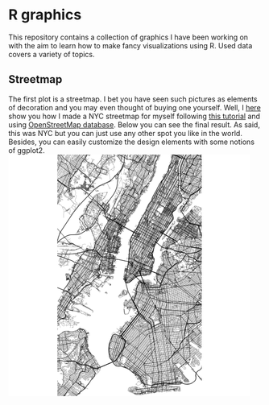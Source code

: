 # R graphics

This repository contains a collection of graphics I have been working on
with the aim to learn how to make fancy visualizations using R. Used
data covers a variety of topics.

## Streetmap

The first plot is a streetmap. I bet you have seen such pictures as
elements of decoration and you may even thought of buying one yourself.
Well, I
[here](https://github.com/mmaitenat/graphics_R/blob/master/01_streetmap/streetmap.R)
show you how I made a NYC streetmap for myself following [this
tutorial](https://ggplot2tutor.com/streetmaps/streetmaps/) and using
[OpenStreetMap database](https://en.wikipedia.org/wiki/OpenStreetMap).
Below you can see the final result. As said, this was NYC but you can
just use any other spot you like in the world. Besides, you can easily
customize the design elements with some notions of ggplot2.
![](https://github.com/mmaitenat/graphics_R/blob/master/01_streetmap/NYC_streetmap.png)
